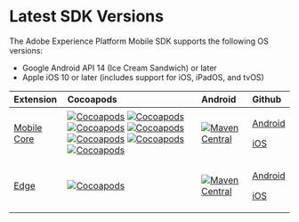 # Latest SDK Versions

The Adobe Experience Platform Mobile SDK supports the following OS versions:

* Google Android API 14 \(Ice Cream Sandwich\) or later
* Apple iOS 10 or later \(includes support for iOS, iPadOS, and tvOS\)

<table>
  <thead>
    <tr>
      <th style="text-align:left">Extension</th>
      <th style="text-align:left">Cocoapods</th>
      <th style="text-align:left">Android</th>
      <th style="text-align:left">Github</th>
    </tr>
  </thead>
  <tbody>
    <tr>
      <td style="text-align:left"><a href="https://aep-sdks.gitbook.io/docs/using-mobile-extensions/mobile-core">Mobile Core</a>
      </td>
      <td style="text-align:left"><a href="https://cocoapods.org/pods/AEPCore"><img src="https://img.shields.io/cocoapods/v/AEPCore.svg?color=orange&amp;label=AEPCore&amp;logo=apple&amp;logoColor=white&amp;style=flat-square" alt="Cocoapods"/></a> 
        <a
        href="https://cocoapods.org/pods/AEPServices">
          <img src="https://img.shields.io/cocoapods/v/AEPServices.svg?color=orange&amp;label=AEPServices&amp;logo=apple&amp;logoColor=white&amp;style=flat-square"
          alt="Cocoapods" />
          </a> <a href="https://cocoapods.org/pods/AEPIdentity"><img src="https://img.shields.io/cocoapods/v/AEPIdentity.svg?color=orange&amp;label=AEPIdentity&amp;logo=apple&amp;logoColor=white&amp;style=flat-square" alt="Cocoapods"/></a> 
          <a
          href="https://cocoapods.org/pods/AEPSignal">
            <img src="https://img.shields.io/cocoapods/v/AEPSignal.svg?color=orange&amp;label=AEPSignal&amp;logo=apple&amp;logoColor=white&amp;style=flat-square"
            alt="Cocoapods" />
            </a> <a href="https://cocoapods.org/pods/AEPLifecycle"><img src="https://img.shields.io/cocoapods/v/AEPLifecycle.svg?color=orange&amp;label=AEPLifecycle&amp;logo=apple&amp;logoColor=white&amp;style=flat-square" alt="Cocoapods"/></a> 
            <a
            href="https://cocoapods.org/pods/AEPServices">
              <img src="https://img.shields.io/cocoapods/v/AEPServices.svg?color=orange&amp;label=AEPServices&amp;logo=apple&amp;logoColor=white&amp;style=flat-square"
              alt="Cocoapods" />
              </a> <a href="https://cocoapods.org/pods/AEPRulesEngine"><img src="https://img.shields.io/cocoapods/v/AEPRulesEngine.svg?color=orange&amp;label=AEPRulesEngine&amp;logo=apple&amp;logoColor=white&amp;style=flat-square" alt="Cocoapods"/></a>
      </td>
      <td style="text-align:left"><a href="https://mvnrepository.com/artifact/com.adobe.marketing.mobile/core"><img src="https://img.shields.io/maven-central/v/com.adobe.marketing.mobile/core.svg?logo=android&amp;logoColor=white&amp;label=core&amp;style=flat-square" alt="Maven Central"/></a>
      </td>
      <td style="text-align:left">
        <p><a href="https://github.com/Adobe-Marketing-Cloud/acp-sdks/tree/master/android">Android</a>
        </p>
        <p><a href="https://github.com/adobe/aepsdk-core-ios">iOS</a>
        </p>
      </td>
    </tr>
    <tr>
      <td style="text-align:left"><a href="https://aep-sdks.gitbook.io/docs/using-mobile-extensions/edge">Edge</a>
      </td>
      <td style="text-align:left"><a href="https://cocoapods.org/pods/AEPEdge"><img src="https://img.shields.io/cocoapods/v/AEPEdge.svg?color=orange&amp;label=AEPEdge&amp;logo=apple&amp;logoColor=white&amp;style=flat-square" alt="Cocoapods"/></a>
      </td>
      <td style="text-align:left"><a href="https://mvnrepository.com/artifact/com.adobe.marketing.mobile/edge"><img src="https://img.shields.io/maven-central/v/com.adobe.marketing.mobile/edge.svg?logo=android&amp;logoColor=white&amp;label=edge&amp;style=flat-square" alt="Maven Central"/></a>
      </td>
      <td style="text-align:left">
        <p><a href="https://github.com/Adobe-Marketing-Cloud/acp-sdks/tree/master/android">Android</a>
        </p>
        <p><a href="https://github.com/adobe/aepsdk-edge-ios">iOS</a>
        </p>
      </td>
    </tr>
  </tbody>
</table>

